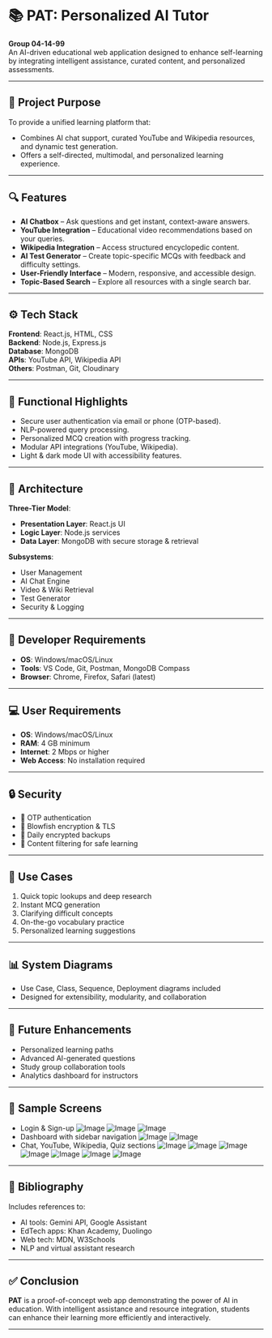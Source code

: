 # 📚 PAT: Personalized AI Tutor

**Group 04-14-99**  
An AI-driven educational web application designed to enhance self-learning by integrating intelligent assistance, curated content, and personalized assessments.

---

## 📌 Project Purpose

To provide a unified learning platform that:
- Combines AI chat support, curated YouTube and Wikipedia resources, and dynamic test generation.
- Offers a self-directed, multimodal, and personalized learning experience.

---

## 🔍 Features

- **AI Chatbox** – Ask questions and get instant, context-aware answers.
- **YouTube Integration** – Educational video recommendations based on your queries.
- **Wikipedia Integration** – Access structured encyclopedic content.
- **AI Test Generator** – Create topic-specific MCQs with feedback and difficulty settings.
- **User-Friendly Interface** – Modern, responsive, and accessible design.
- **Topic-Based Search** – Explore all resources with a single search bar.

---

## ⚙️ Tech Stack

**Frontend**: React.js, HTML, CSS  
**Backend**: Node.js, Express.js  
**Database**: MongoDB  
**APIs**: YouTube API, Wikipedia API  
**Others**: Postman, Git, Cloudinary

---

## 🧪 Functional Highlights

- Secure user authentication via email or phone (OTP-based).
- NLP-powered query processing.
- Personalized MCQ creation with progress tracking.
- Modular API integrations (YouTube, Wikipedia).
- Light & dark mode UI with accessibility features.

---

## 📐 Architecture

**Three-Tier Model**:
- **Presentation Layer**: React.js UI
- **Logic Layer**: Node.js services
- **Data Layer**: MongoDB with secure storage & retrieval

**Subsystems**:
- User Management  
- AI Chat Engine  
- Video & Wiki Retrieval  
- Test Generator  
- Security & Logging  

---

## 🧰 Developer Requirements

- **OS**: Windows/macOS/Linux  
- **Tools**: VS Code, Git, Postman, MongoDB Compass  
- **Browser**: Chrome, Firefox, Safari (latest)

---

## 💻 User Requirements

- **OS**: Windows/macOS/Linux  
- **RAM**: 4 GB minimum  
- **Internet**: 2 Mbps or higher  
- **Web Access**: No installation required

---

## 🔒 Security

- 🔐 OTP authentication  
- 🔑 Blowfish encryption & TLS  
- 🔁 Daily encrypted backups  
- 🚫 Content filtering for safe learning  

---

## 🧠 Use Cases

1. Quick topic lookups and deep research  
2. Instant MCQ generation  
3. Clarifying difficult concepts  
4. On-the-go vocabulary practice  
5. Personalized learning suggestions  

---

## 📊 System Diagrams

- Use Case, Class, Sequence, Deployment diagrams included  
- Designed for extensibility, modularity, and collaboration  

---

## 🚀 Future Enhancements

- Personalized learning paths  
- Advanced AI-generated questions  
- Study group collaboration tools  
- Analytics dashboard for instructors  

---

## 📸 Sample Screens

- Login & Sign-up
  ![Image](https://github.com/user-attachments/assets/fefab372-d83a-460a-bd61-bc13be3547de)
  ![Image](https://github.com/user-attachments/assets/6ffdcd81-2c7b-4456-bea8-0dd661fa3e09)
  ![Image](https://github.com/user-attachments/assets/8f98614e-4938-4c85-8246-4e8826f3e2b8)
- Dashboard with sidebar navigation
  ![Image](https://github.com/user-attachments/assets/3a62d804-3e52-49b7-962c-746b160a8b6f)
  ![Image](https://github.com/user-attachments/assets/9334385c-84bc-4fe9-b148-3199978c81aa)
- Chat, YouTube, Wikipedia, Quiz sections
  ![Image](https://github.com/user-attachments/assets/e377aea4-255f-4965-b79e-5e3c2c2bcfd7)
  ![Image](https://github.com/user-attachments/assets/6fe04690-2d8b-495c-9af6-445091cc5a9c)
  ![Image](https://github.com/user-attachments/assets/87789aa2-ad76-42ca-91fc-dc74677face3)
  ![Image](https://github.com/user-attachments/assets/e7f4b4ab-b199-49e4-8fe7-45ec524e324b)
  ![Image](https://github.com/user-attachments/assets/680d41b9-c627-4ffa-bb86-0c9cedf10e46)
  ![Image](https://github.com/user-attachments/assets/406aca24-dabb-4465-bd4d-1202dd629cea)
  ![Image](https://github.com/user-attachments/assets/905eb3e0-7062-46f6-b814-59bded75764b)


---

## 📘 Bibliography

Includes references to:
- AI tools: Gemini API, Google Assistant  
- EdTech apps: Khan Academy, Duolingo  
- Web tech: MDN, W3Schools  
- NLP and virtual assistant research  

---
## ✅ Conclusion

**PAT** is a proof-of-concept web app demonstrating the power of AI in education. With intelligent assistance and resource integration, students can enhance their learning more efficiently and interactively.

---
